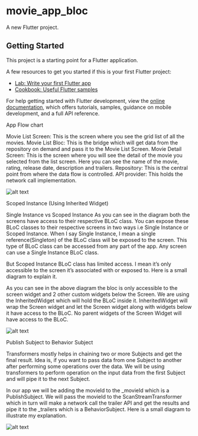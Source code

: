 # movie_app_bloc

A new Flutter project.

## Getting Started

This project is a starting point for a Flutter application.

A few resources to get you started if this is your first Flutter project:

- [Lab: Write your first Flutter app](https://docs.flutter.dev/get-started/codelab)
- [Cookbook: Useful Flutter samples](https://docs.flutter.dev/cookbook)

For help getting started with Flutter development, view the
[online documentation](https://docs.flutter.dev/), which offers tutorials,
samples, guidance on mobile development, and a full API reference.

App Flow chart

Movie List Screen: This is the screen where you see the grid list of all the movies.
Movie List Bloc: This is the bridge which will get data from the repository on demand 
and pass it to the Movie List Screen.
Movie Detail Screen: This is the screen where you will see the detail of the movie 
you selected from the list screen. 
Here you can see the name of the movie, rating, release date, 
description and trailers.
Repository: This is the central point from where the data flow is controlled.
API provider: This holds the network call implementation.

![alt text](https://miro.medium.com/v2/resize:fit:828/format:webp/1*dkKlfFewf6CBVbwFIeCNHQ.png)

Scoped Instance (Using Inherited Widget)

Single Instance vs Scoped Instance
As you can see in the diagram both the screens have access to their respective BLoC class.
You can expose these BLoC classes to their respective screens in two ways i.e 
Single Instance or Scoped Instance. When I say Single Instance, 
I mean a single reference(Singleton) of the BLoC class will be exposed to the screen.
This type of BLoC class can be accessed from any part of the app. Any screen can use
a Single Instance BLoC class.

But Scoped Instance BLoC class has limited access. I mean it’s only accessible to the 
screen it’s associated with or exposed to. Here is a small diagram to explain it.

As you can see in the above diagram the bloc is only accessible to the screen widget 
and 2 other custom widgets below the Screen. We are using the InheritedWidget which 
will hold the BLoC inside it. InheritedWidget will wrap the Screen widget and let the
Screen widget along with widgets below it have access to the BLoC. No parent widgets 
of the Screen Widget will have access to the BLoC.

![alt text](https://miro.medium.com/v2/resize:fit:828/format:webp/1*rID6hLMzUfIwSA6m8UkM2g.png)

Publish Subject to Behavior Subject

Transformers mostly helps in chaining two or more Subjects and get the final result.
Idea is, if you want to pass data from one Subject to another after performing some
operations over the data. We will be using transformers to perform operation on the
input data from the first Subject and will pipe it to the next Subject.

In our app we will be adding the movieId to the _movieId which is a PublishSubject.
We will pass the movieId to the ScanStreamTransformer which in turn will make a network
call the trailer API and get the results and pipe it to the _trailers which is a 
BehaviorSubject. Here is a small diagram to illustrate my explanation.

![alt text](https://miro.medium.com/v2/resize:fit:828/format:webp/1*8EKpbLKC61gkS8jstJ_9kQ.png)